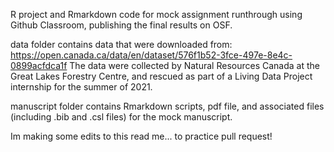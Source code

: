 R project and Rmarkdown code for mock assignment runthrough using Github Classroom, publishing the final results on OSF.

data folder contains data that were downloaded from: https://open.canada.ca/data/en/dataset/576f1b52-3fce-497e-8e4c-0899acfdca1f
The data were collected by Natural Resources Canada at the Great Lakes Forestry Centre, and rescued as part of a Living Data Project internship for the summer of 2021.

manuscript folder contains Rmarkdown scripts, pdf file, and associated files (including .bib and .csl files) for the mock manuscript.

Im making some edits to this read me... to practice pull request!
